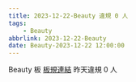 ```yaml
---
title: 2023-12-22-Beauty 違規 0 人
tags:
    - Beauty
abbrlink: 2023-12-22-Beauty
date: Beauty-2023-12-22 12:00:00
---
```

Beauty 板 [板規連結](https://www.ptt.cc/bbs/Beauty/M.1630069980.A.84B.html)
昨天違規 0 人
